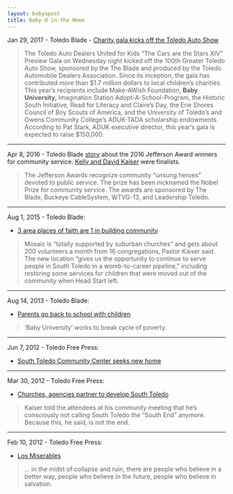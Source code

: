 ```yaml
---
layout: babyupost
title: Baby U in the News
---
```




Jan 29, 2017 - Toledo Blade - [Charity gala kicks off the Toledo Auto Show](http://www.toledoblade.com/BarbaraHendel/2017/01/29/On-The-Town-Charity-gala-kicks-off-the-Toledo-Auto-Show.html)
 
 > The Toledo Auto Dealers United for Kids “The Cars are the Stars XIV” Preview Gala on Wednesday night kicked off the 100th Greater Toledo Auto Show, sponsored by the The Blade and produced by the Toledo Automobile Dealers Association. Since its inception, the gala has contributed more than $1.7 million dollars to local children’s charities. This year’s recipients include Make-AWish Foundation, **Baby University,** Imagination Station Adopt-A-School-Program, the Historic South Initiative, Read for Literacy and Claire’s Day, the Erie Shores Council of Boy Scouts of America, and the University of Toledo’s and Owens Community College’s ADUK-TADA scholarship endowments. According to Pat Stark, ADUK executive director, this year’s gala is expected to raise $150,000.
 


---


 Apr 8, 2016 - Toledo Blade [story](http://www.toledoblade.com/local/2016/04/08/4-awarded-recognition-for-community-service.html) about the 2016 Jefferson Award winners for community service. [Kelly and David Kaiser](/our-story) were finalists.
 
>  The Jefferson Awards recognize community “unsung heroes” devoted to public service. The prize has been nicknamed the Nobel Prize for community service. The awards are sponsored by The Blade, Buckeye CableSystem, WTVG-13, and Leadership Toledo.


---


Aug 1, 2015 - Toledo Blade:
 - [3 area places of faith are 1 in building community](http://www.toledoblade.com/Religion/2015/08/01/3-area-places-of-faith-are-1-in-building-community.html)
 
> Mosaic is “totally supported by suburban churches” and gets about 200 volunteers a month from 16 congregations, Pastor Kaiser said. The new location “gives us the opportunity to continue to serve people in South Toledo in a womb-to-career pipeline,” including restoring some services for children that were moved out of the community when Head Start left.


---



Aug 14, 2013 - Toledo Blade:
 - [Parents go back to school with children](http://toledoblade.com/Education/2013/08/15/Parents-go-back-to-school-with-children-Copy.html) 

> ‘Baby University’ works to break cycle of poverty.


---


Jun 7, 2012 - Toledo Free Press:
 - [South Toledo Community Center seeks new home](http://babyutoledo.com/263/jun-2012-toledo-free-press-article-that-mentions-mosaic-ministries)


---


Mar 30, 2012 - Toledo Free Press:
 - [Churches, agencies partner to develop South Toledo](http://babyutoledo.com/257/mar-2012-toledo-free-press-article-that-mentions-mosaic-ministries)
 
> Kaiser told the attendees at his community meeting that he’s consciously not calling South Toledo the “South End” anymore. Because this, he said, is not the end.


---


Feb 10, 2012 - Toledo Free Press:
 - [Los Miserables](http://babyutoledo.com/251/feb-2012-toledo-free-press-article-about-mosaic-ministries)

> ... in the midst of collapse and ruin, there are people who believe in a better way, people who believe in the future, people who believe in salvation.
